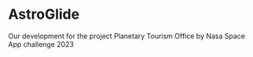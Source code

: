 # AstroGlide 
Our development for the project Planetary Tourism Office by Nasa Space App challenge 2023 

